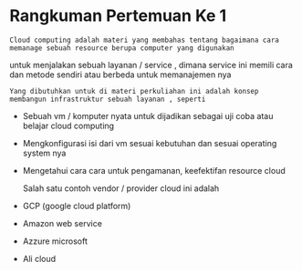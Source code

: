# Rangkuman Pertemuan Ke 1
	Cloud computing adalah materi yang membahas tentang bagaimana cara memanage sebuah resource berupa computer yang digunakan
untuk menjalakan sebuah layanan / service , dimana service ini memili cara dan metode sendiri atau berbeda untuk memanajemen nya

	Yang dibutuhkan untuk di materi perkuliahan ini adalah konsep membangun infrastruktur sebuah layanan , seperti 
- Sebuah vm / komputer nyata untuk dijadikan sebagai uji coba atau belajar cloud computing
- Mengkonfigurasi isi dari vm sesuai kebutuhan dan sesuai operating system nya
- Mengetahui cara cara untuk pengamanan, keefektifan resource cloud 

	Salah satu contoh vendor / provider cloud ini adalah
- GCP (google cloud platform)
- Amazon web service 
- Azzure microsoft
- Ali cloud
